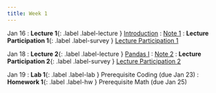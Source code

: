 ```yaml
---
title: Week 1
---
```


Jan 16
: **Lecture 1**{: .label .label-lecture } [Introduction](lecture/lec01)
    : [Note 1](https://ds100.org/course-notes/intro_lec/introduction.html)
: **Lecture Participation 1**{: .label .label-survey } [Lecture Participation 1](https://app.sli.do/event/chu6qXaBnB85nJ94hxxLQS/embed/polls/778cb2fa-c709-4a6e-b177-fada34008037)

Jan 18
: **Lecture 2**{: .label .label-lecture } [Pandas I](lecture/lec02)
    : [Note 2](https://ds100.org/course-notes/pandas_1/pandas_1.html)
: **Lecture Participation 2**{: .label .label-survey } [Lecture Participation 2](https://app.sli.do/event/gdKvBCZcJ6SdsycdrmYxeP/embed/polls/d3723264-c3c1-48d2-81a4-4afd69231056)

Jan 19
: **Lab 1**{: .label .label-lab } Prerequisite Coding (due Jan 23)
: **Homework 1**{: .label .label-hw } Prerequisite Math (due Jan 25)

